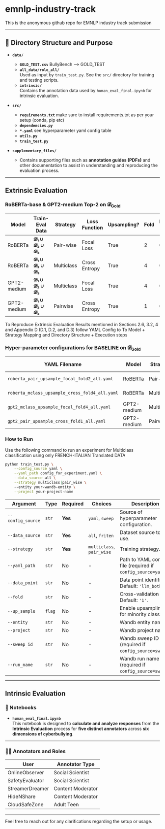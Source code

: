 # emnlp-industry-track
This is the anonymous github repo for EMNLP industry track submission

---
## 📂 Directory Structure and Purpose

- **`data/`**
  - **`GOLD_TEST.csv`**
     BullyBench --> GOLD_TEST  
  - **`all_data/role_all/`**  
    Used as input by `train_test.py`. See the `src/` directory for training and testing scripts.
  - **`intrinsic/`**  
    Contains the annotation data used by `human_eval_final.ipynb` for intrinsic evaluation.

- **`src/`**
  - **`requirements.txt`**
    make sure to install requirements.txt as per your setup (conda, pip etc)
  - **`dependencies.py`**
  - **`*.yaml`**
    see hyperparameter yaml config table
  - **`utils.py`**
  - **`train_test.py`**

- **`supplementary_files/`**
  - Contains supporting files such as **annotation guides (PDFs)** and other documentation to assist in understanding and reproducing the evaluation process.

---
## Extrinsic Evaluation

### RoBERTa-base & GPT2-medium Top-2 on 𝓓<sub>Gold</sub>

| Model       | Train-Eval Data                       | Strategy   | Loss Function  | Upsampling? | Fold | Macro-F1 | Enabler F1 | Defender F1 | Bully F1 | Victim F1 |
|-------------|----------------------------------------|------------|----------------|-------------|------|----------|-------------|--------------|-----------|------------|
| RoBERTa     | **𝓓₁ ∪ 𝓓₂ ∪ 𝓓₃**                        | Pair-wise  | Focal Loss     | True        | 2    | 0.4034   | 0.4422      | 0.6052       | 0.3420    | 0.2243     |
| RoBERTa     | **𝓓₁ ∪ 𝓓₂ ∪ 𝓓₃**                        | Multiclass | Cross Entropy  | True        | 4    | 0.3911   | 0.5156      | 0.5700       | 0.3085    | 0.1702     |
| GPT2-medium | **𝓓₁ ∪ 𝓓₂ ∪ 𝓓₃**                        | Multiclass | Focal Loss     | True        | 4    | 0.3807   | 0.5234      | 0.5775       | 0.2317    | 0.1905     |
| GPT2-medium | **𝓓₁ ∪ 𝓓₂ ∪ 𝓓₃**                        | Pairwise   | Cross Entropy  | True        | 1    | 0.3756   | 0.5000      | 0.5519       | 0.2919    | 0.1587     |

To Reproduce Extrinsic Evaluation Results mentioned in Sections 2.6, 3.2, 4 and Appendix D (D.1, D.2, and D.3) follow YAML Config to To Model + Strategy Mapping and Directory Structure + Execution steps


### Hyper-parameter configurations for **BASELINE** on  𝓓<sub>Gold</sub>

| YAML Filename                                 | Model        | Strategy    | Loss Function   | Fold |
|----------------------------------------------|--------------|-------------|------------------|------|
| `roberta_pair_upsample_focal_fold2_all.yaml` | RoBERTa      | Pair-wise   | Focal Loss       | 2    |
| `roberta_mclass_upsample_cross_fold4_all.yaml`| RoBERTa      | Multiclass  | Cross Entropy    | 4    |
| `gpt2_mclass_upsample_focal_fold4_all.yaml`  | GPT2-medium  | Multiclass  | Focal Loss       | 4    |
| `gpt2_pair_upsample_cross_fold1_all.yaml`    | GPT2-medium  | Pairwise    | Cross Entropy    | 1    |


### How to Run

Use the following command to run an experiment for Multiclass classification using only FRENCH-ITALIAN Translated DATA

```bash
python train_test.py \
    --config_source yaml \
    --yaml_path config_for_experiment.yaml \
    --data_source all \
    --strategy multiclass|pair_wise \ 
    --entity your-wandb-entity \
    --project your-project-name
```

| Argument          | Type   | Required | Choices                   | Description                                                  |
| ----------------- | ------ | -------- | ------------------------- | ------------------------------------------------------------ |
| `--config_source` | `str`  | **Yes**  | `yaml`, `sweep`           | Source of hyperparameter configuration.                      |
| `--data_source`   | `str`  | **Yes**  | `all`, `friten`           | Dataset source to use.                                       |
| `--strategy`      | `str`  | **Yes**  | `multiclass`, `pair_wise` | Training strategy.                                           |
| `--yaml_path`     | `str`  | No       | -                         | Path to YAML config file (required if `config_source=yaml`). |
| `--data_point`    | `str`  | No       | -                         | Data point identifier. Default: `'llm_both'`.                |
| `--fold`          | `str`  | No       | -                         | Cross-validation fold. Default: `'1'`.                       |
| `--up_sample`     | `flag` | No       | -                         | Enable upsampling for minority classes.                      |
| `--entity`        | `str`  | No       | -                         | Wandb entity name.                                           |
| `--project`       | `str`  | No       | -                         | Wandb project name.                                          |
| `--sweep_id`      | `str`  | No       | -                         | Wandb sweep ID (required if `config_source=sweep`).          |
| `--run_name`      | `str`  | No       | -                         | Wandb run name (required if `config_source=sweep`).          |


---
## Intrinsic Evaluation

### 📘 Notebooks

- **`human_eval_final.ipynb`**  
  This notebook is designed to **calculate and analyze responses** from the **Intrinsic Evaluation** process for **five distinct annotators** across **six dimensions of cyberbullying**.

---

### 🧑‍💻 Annotators and Roles

| User              | Annotator Type       |
|-------------------|----------------------|
| OnlineObserver    | Social Scientist     |
| SafetyEvaluator   | Social Scientist     |
| StreamerDreamer   | Content Moderator    |
| HideNShare        | Content Moderator    |
| CloudSafeZone     | Adult Teen           |

---

Feel free to reach out for any clarifications regarding the setup or usage.
